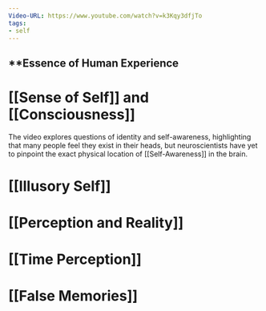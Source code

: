 ```yaml
---
Video-URL: https://www.youtube.com/watch?v=k3Kqy3dfjTo
tags:
- self
---
```


## **Essence of Human Experience

# [[Sense of Self]] and [[Consciousness]]

The video explores questions of identity and self-awareness, highlighting that many people feel they exist in their heads, but neuroscientists have yet to pinpoint the exact physical location of [[Self-Awareness]] in the brain.

# [[Illusory Self]]

# [[Perception and Reality]]

# [[Time Perception]]

# [[False Memories]]